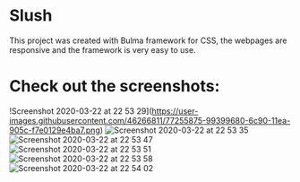 # Slush
This project was created with Bulma framework for CSS, the webpages are responsive and the framework is very easy to use.
# Check out the screenshots:

!Screenshot 2020-03-22 at 22 53 29](https://user-images.githubusercontent.com/46266811/77255875-99399680-6c90-11ea-905c-f7e0129e4ba7.png)
![Screenshot 2020-03-22 at 22 53 35](https://user-images.githubusercontent.com/46266811/77255879-9dfe4a80-6c90-11ea-8747-ec28daced875.png)
![Screenshot 2020-03-22 at 22 53 47](https://user-images.githubusercontent.com/46266811/77255880-9fc80e00-6c90-11ea-8081-501aa0e6305a.png)
![Screenshot 2020-03-22 at 22 53 51](https://user-images.githubusercontent.com/46266811/77255887-a5255880-6c90-11ea-809e-310d75ee5952.png)
![Screenshot 2020-03-22 at 22 53 58](https://user-images.githubusercontent.com/46266811/77255888-a5255880-6c90-11ea-9cc7-18c13dddd105.png)
![Screenshot 2020-03-22 at 22 54 02](https://user-images.githubusercontent.com/46266811/77255889-a787b280-6c90-11ea-83f4-3cd156ff7cbd.png)
